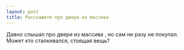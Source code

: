```yaml
---
layout: post 
title: Расскажите про двери из массива 
--- 
```

Давно слышал про двери из массива , но сам ни разу не покупал. Может кто сталкивался, стоящая вещь?